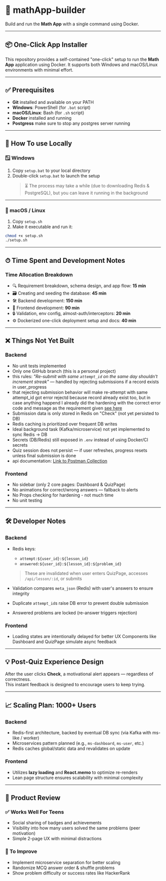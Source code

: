 # 🧮 mathApp-builder

Build and run the **Math App** with a single command using Docker.

---

## 📦 One-Click App Installer

This repository provides a self-contained "one-click" setup to run the **Math App** application using Docker. It supports both Windows and macOS/Linux environments with minimal effort.

---

## ✅ Prerequisites

- **Git** installed and available on your PATH  
- **Windows**: PowerShell (for `.bat` script)  
- **macOS/Linux**: Bash (for `.sh` script)  
- **Docker** installed and running
- **Postgress** make sure to stop any postgres server running
---

## 🚀 How To use Locally

### 🪟 Windows

1. Copy `setup.bat` to your local directory  
2. Double-click `setup.bat` to launch the setup  
   > ⏳ The process may take a while (due to downloading Redis & PostgreSQL), but you can leave it running in the background  

---

### 🐧 macOS / Linux

1. Copy `setup.sh`  
2. Make it executable and run it:

```bash
chmod +x setup.sh
./setup.sh
```

---

## ⏱ Time Spent and Development Notes

### Time Allocation Breakdown

- 🔍 Requirement breakdown, schema design, and app flow: **15 min**  
- 🗃 Creating and seeding the database: **45 min**  
- 🛠 Backend development: **150 min**  
- 🎨 Frontend development: **90 min**  
- 🔒 Validation, env config, almost-auth/interceptors: **20 min**  
- ⚙️ Dockerized one-click deployment setup and docs: **40 min**

---

## ❌ Things Not Yet Built

### Backend

- No unit tests implemented  
- Only one GitHub branch (this is a personal project)  
- this rules: _"Re-submit with same `attempt_id` on the same day shouldn't increment streak"_ — handled by rejecting submissions if a record exists in user_progress
- that rejecting submission behavior will make re-attempt with same attempt_id got error rejectd because record already exist too, but in case anything happend I already did the hardening with the correct error code and message as the requirement given [see here](https://github.com/julioojordan/mathApp-service/blob/a21f655f6073e000d1be19bd5cb4b164554b11b3/src/repositories/submissionRepository.js#L27)
- Submission data is only stored in Redis on "Check" (not yet persisted to DB)  
- Redis caching is prioritized over frequent DB writes  
- Ideal background task (Kafka/microservice) not yet implemented to sync Redis → DB  
- Secrets (DB/Redis) still exposed in `.env` instead of using Docker/CI secrets  
- Quiz session does not persist — if user refreshes, progress resets unless final submission is done  
- api documentation: [Link to Postman Collection](https://www.postman.com/security-geoscientist-58981571/workspace/test-math-app/collection/32935117-adc7b708-554f-48ab-8c65-baf39f823deb?action=share&source=copy-link&creator=32935117) 

### Frontend

- No sidebar (only 2 core pages: Dashboard & QuizPage)  
- No animations for correct/wrong answers — fallback to alerts  
- No Props checking for hardening - not much time
- No unit testing

---

## 🛠 Developer Notes

### Backend

- Redis keys:  
  - `attempt:${user_id}:${lesson_id}`  
  - `answered:${user_id}:${lesson_id}:${problem_id}`  
  > These are invalidated when user enters QuizPage, accesses `/api/lesson/:id`, or submits

- Validation compares `meta_json` (Redis) with user's answers to ensure integrity  
- Duplicate `attempt_id`s raise DB error to prevent double submission  
- Answered problems are locked (re-answer triggers rejection)

### Frontend

- Loading states are intentionally delayed for better UX Components like Dashboard and QuizPage simulate async feedback  

---

## 💡 Post-Quiz Experience Design

After the user clicks **Check**, a motivational alert appears — regardless of correctness.  
This instant feedback is designed to encourage users to keep trying.

---

## 📈 Scaling Plan: 1000+ Users

### Backend

- Redis-first architecture, backed by eventual DB sync (via Kafka with ms-like / worker)  
- Microservices pattern planned (e.g., `ms-dashboard`, `ms-user`, etc.)  
- Redis caches global/static data and revalidates on update  

### Frontend

- Utilizes **lazy loading** and **React.memo** to optimize re-renders  
- Lean page structure ensures scalability with minimal complexity  

---

## 🧪 Product Review

### ✅ Works Well For Teens

- Social sharing of badges and achievements  
- Visibility into how many users solved the same problems (peer motivation)  
- Simple 2-page UX with minimal distractions  

### 🔧 To Improve

- Implement microservice separation for better scaling  
- Randomize MCQ answer order & shuffle problems  
- Show problem difficulty or success rates like HackerRank  
